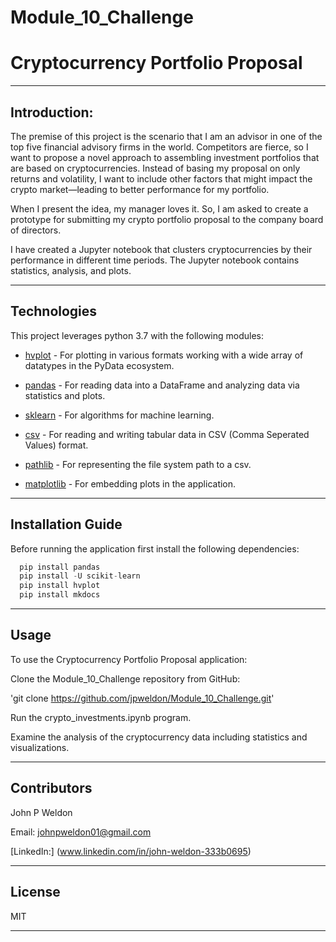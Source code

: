 # Module_10_Challenge

# Cryptocurrency Portfolio Proposal

---

## Introduction:

The premise of this project is the scenario that I am an advisor in one of the top five financial advisory firms in the world. Competitors are fierce, so I want to propose a novel approach to assembling investment portfolios that are based on cryptocurrencies. Instead of basing my proposal on only returns and volatility, I want to include other factors that might impact the crypto market—leading to better performance for my portfolio.

When I present the idea, my manager loves it. So, I am asked to create a prototype for submitting my crypto portfolio proposal to the company board of directors.

I have created a Jupyter notebook that clusters cryptocurrencies by their performance in different time periods. The Jupyter notebook contains statistics, analysis, and plots.

---

## Technologies

This project leverages python 3.7 with the following modules:

* [hvplot](https://hvplot.holoviz.org) - For plotting in various formats working with a wide array of datatypes in the PyData ecosystem.

* [pandas](https://github.com/pandas-dev/pandas) - For reading data into a DataFrame and analyzing data via statistics and plots.

* [sklearn](https://scikit-learn.org/stable/user_guide.html) - For algorithms for machine learning.

* [csv](https://docs.python.org/3/library/csv.html) - For reading and writing tabular data in CSV (Comma Seperated Values) format.

* [pathlib](https://docs.python.org/3/library/pathlib.html) - For representing the file system path to a csv.

* [matplotlib](https://matplotlib.org/stable/users/index.html) - For embedding plots in the application.

---

## Installation Guide

Before running the application first install the following dependencies:

```python
  pip install pandas
  pip install -U scikit-learn
  pip install hvplot
  pip install mkdocs
```

---

## Usage

To use the Cryptocurrency Portfolio Proposal application:

Clone the Module_10_Challenge repository from GitHub:

'git clone https://github.com/jpweldon/Module_10_Challenge.git'

Run the crypto_investments.ipynb program.

Examine the analysis of the cryptocurrency data including statistics and visualizations.

---

## Contributors

John P Weldon

Email: johnpweldon01@gmail.com

[LinkedIn:] (www.linkedin.com/in/john-weldon-333b0695)

---

## License

MIT

---